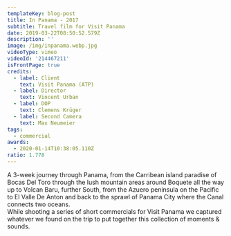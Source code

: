 ```yaml
---
templateKey: blog-post
title: In Panama - 2017
subtitle: Travel film for Visit Panama
date: 2019-03-22T08:50:52.579Z
description: ''
image: /img/inpanama.webp.jpg
videoType: vimeo
videoId: '214467211'
isFrontPage: true
credits:
  - label: Client
    text: Visit Panama (ATP)
  - label: Director
    text: Vincent Urban
  - label: DOP
    text: Clemens Krüger
  - label: Second Camera
    text: Max Neumeier
tags:
  - commercial
awards:
  - 2020-01-14T10:38:05.110Z
ratio: 1.778
---
```

A 3-week journey through Panama, from the Carribean island paradise of Bocas Del Toro through the lush mountain areas around Boquete all the way up to Volcan Baru, further South, from the Azuero peninsula on the Pacific to El Valle De Anton and back to the sprawl of Panama City where the Canal connects two oceans.\
While shooting a series of short commercials for Visit Panama we captured whatever we found on the trip to put together this collection of moments & sounds.
